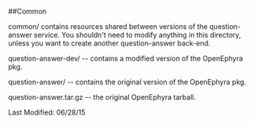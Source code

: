 ##Common

common/ contains resources shared between versions of the question-answer service.
You shouldn't need to modify anything in this directory, unless you want to create
another question-answer back-end.

question-answer-dev/ -- contains a modified version of the OpenEphyra pkg.

question-answer/ -- contains the original version of the OpenEphyra pkg.

question-answer.tar.gz -- the original OpenEphyra tarball.

Last Modified: 06/28/15
